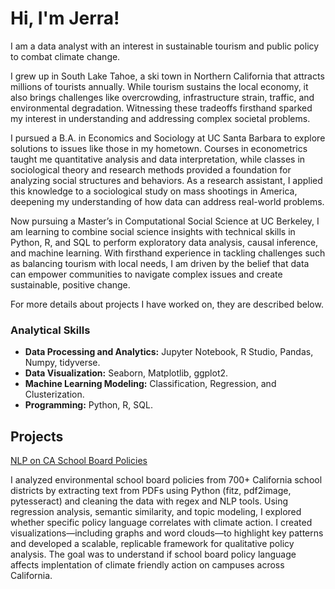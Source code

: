 # Hi, I'm Jerra!

I am a data analyst with an interest in sustainable tourism and public policy to combat climate change. 

I grew up in South Lake Tahoe, a ski town in Northern California that attracts millions of tourists annually. While tourism sustains the local economy, it also brings challenges like overcrowding, infrastructure strain, traffic, and environmental degradation. Witnessing these tradeoffs firsthand sparked my interest in understanding and addressing complex societal problems.

I pursued a B.A. in Economics and Sociology at UC Santa Barbara to explore solutions to issues like those in my hometown. Courses in econometrics taught me quantitative analysis and data interpretation, while classes in sociological theory and research methods provided a foundation for analyzing social structures and behaviors. As a research assistant, I applied this knowledge to a sociological study on mass shootings in America, deepening my understanding of how data can address real-world problems.

Now pursuing a Master’s in Computational Social Science at UC Berkeley, I am learning to combine social science insights with technical skills in Python, R, and SQL to perform exploratory data analysis, causal inference, and machine learning. With firsthand experience in tackling challenges such as balancing tourism with local needs, I am driven by the belief that data can empower communities to navigate complex issues and create sustainable, positive change.

For more details about projects I have worked on, they are described below. 

### Analytical Skills 
- **Data Processing and Analytics:** Jupyter Notebook, R Studio, Pandas, Numpy, tidyverse.
- **Data Visualization:** Seaborn, Matplotlib, ggplot2.
- **Machine Learning Modeling:** Classification, Regression, and Clusterization.
- **Programming:** Python, R, SQL.

## Projects
[NLP on CA School Board Policies](https://github.com/jerramcl/school-board-NLP)

I analyzed environmental school board policies from 700+ California school districts by extracting text from PDFs using Python (fitz, pdf2image, pytesseract) and cleaning the data with regex and NLP tools. Using regression analysis, semantic similarity, and topic modeling, I explored whether specific policy language correlates with climate action. I created visualizations—including graphs and word clouds—to highlight key patterns and developed a scalable, replicable framework for qualitative policy analysis. The goal was to understand if school board policy language affects implentation of climate friendly action on campuses across California.
